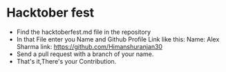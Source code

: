 # Hacktober fest

- Find the hacktoberfest.md file in the repository
- In that File enter you Name and Github Profile Link like this:
      Name: Alex Sharma
      link: https://github.com/Himanshuranjan30
 - Send a pull request with a branch of your name.
 - That's it,There's your Contribution.
 
